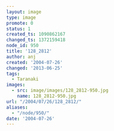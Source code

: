 ```yaml
---
layout: image
type: image
promote: 0
status: 1
created_ts: 1090862167
changed_ts: 1372159418
node_id: 950
title: '128_2812'
author: anj
created: '2004-07-26'
changed: '2013-06-25'
tags:
  - Taranaki
images:
  - src: image/images/128_2812-950.jpg
    name: 128_2812-950.jpg
url: "/2004/07/26/128_2812/"
aliases:
  - "/node/950/"
date: '2004-07-26'
---
```


